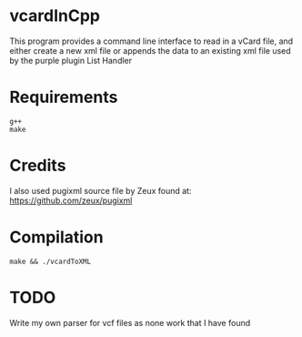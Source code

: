# vcardInCpp
This program provides a command line interface to read in a vCard file, and either create a new xml file or appends the data to an existing xml file used
by the purple plugin List Handler
# Requirements
```
g++
make
```
# Credits
I also used pugixml source file by Zeux found at: https://github.com/zeux/pugixml
# Compilation
```
make && ./vcardToXML
```
# TODO
Write my own parser for vcf files as none work that I have found
